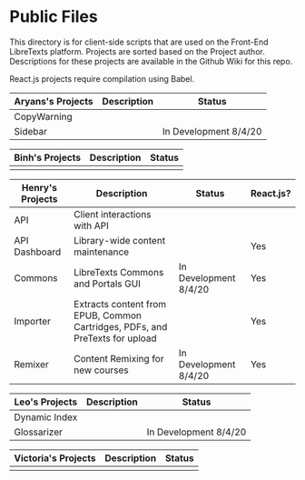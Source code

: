 Public Files
============
This directory is for client-side scripts that are used on the Front-End LibreTexts platform. Projects are sorted based on the Project author. Descriptions for these projects are available in the Github Wiki for this repo.

React.js projects require compilation using Babel.

| Aryans's Projects | Description | Status                |
|-------------------|-------------|-----------------------|
| CopyWarning       |             |                       |
| Sidebar           |             | In Development 8/4/20 |

| Binh's Projects | Description | Status |
|-----------------|-------------|--------|
|                 |             |        |



| Henry's Projects | Description                                                                  | Status                | React.js? |
|------------------|------------------------------------------------------------------------------|-----------------------|-----------|
| API              | Client interactions with API                                                 |                       |           |
| API Dashboard    | Library-wide content maintenance                                             |                       | Yes       |
| Commons          | LibreTexts Commons and Portals GUI                                           | In Development 8/4/20 | Yes       |
| Importer         | Extracts content from EPUB, Common Cartridges, PDFs, and PreTexts for upload |                       | Yes       |
| Remixer          | Content Remixing for new courses                                             | In Development 8/4/20 | Yes       |

| Leo's Projects | Description | Status                |
|----------------|-------------|-----------------------|
| Dynamic Index  |             |                       |
| Glossarizer    |             | In Development 8/4/20 |


| Victoria's Projects | Description | Status |
|---------------------|-------------|--------|
|                     |             |        |
